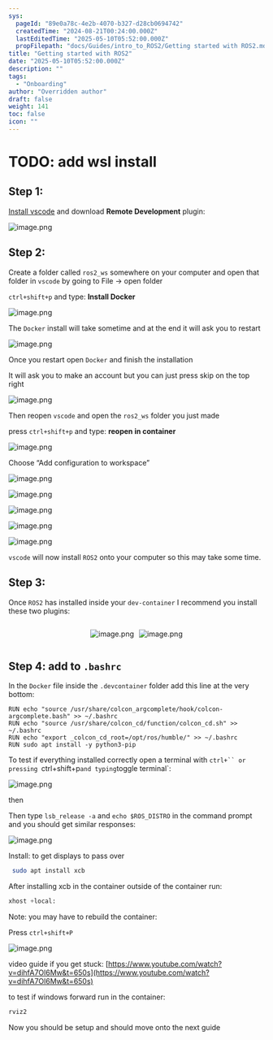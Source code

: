 ```yaml
---
sys:
  pageId: "89e0a78c-4e2b-4070-b327-d28cb0694742"
  createdTime: "2024-08-21T00:24:00.000Z"
  lastEditedTime: "2025-05-10T05:52:00.000Z"
  propFilepath: "docs/Guides/intro_to_ROS2/Getting started with ROS2.md"
title: "Getting started with ROS2"
date: "2025-05-10T05:52:00.000Z"
description: ""
tags:
  - "Onboarding"
author: "Overridden author"
draft: false
weight: 141
toc: false
icon: ""
---
```


# TODO: add wsl install

## Step 1:

[Install vscode](https://code.visualstudio.com/download) and download **Remote Development** plugin:

![image.png](https://prod-files-secure.s3.us-west-2.amazonaws.com/d518164a-d88e-44d1-a4ee-3adb3bd8bce0/efb52993-1881-4a40-b95e-6f020334f022/image.png?X-Amz-Algorithm=AWS4-HMAC-SHA256&X-Amz-Content-Sha256=UNSIGNED-PAYLOAD&X-Amz-Credential=ASIAZI2LB4666UHR4PQG%2F20250716%2Fus-west-2%2Fs3%2Faws4_request&X-Amz-Date=20250716T121805Z&X-Amz-Expires=3600&X-Amz-Security-Token=IQoJb3JpZ2luX2VjEEMaCXVzLXdlc3QtMiJHMEUCIBxGu3bvYxfNJb4ybMoPpEdXc%2BXXMGF%2FRG9ck1f9L223AiEAk9aiyeVWMI%2BOwhSIcbsW%2FFpo76jzCV4yObx0QgDZTnEq%2FwMIXBAAGgw2Mzc0MjMxODM4MDUiDDBb0EbdHxRGeQ6VzCrcA7aS8%2FiX2xOY%2BQ2SCBE76vPws6bfRE1FpUK5cAUNaYcPvcj7l7fGd5g81PWLCmQSYglj0LBNGChYkVIgycy%2BVfE4CDj7xtW%2BuXQHo1ZtNe96dGYdtkY4lgmYlkqCH6ArhJYMetDAF7q9IaOOXGrxAD6cEpS0csbyGByFzvOur14Z9K7uw4M10bxiNXM1933%2B8HFwJxcAymKnhsaEUu9RIAP8JabiBL8H%2FdxTn4Rn%2FmjnXaR8k0Fv7PaM7ryoMujt%2Fe6VIrdGICwnZRiEXM4gjBPhUmcp2fY5FG218Sv4QwwBY2FY9y7VBm6xKIxf%2FZqO%2BcAZRy2PORiLnClsV1R3j2Nz3svk33pl40N97IUPNLq4moXJqkImudQR4xIIzLlwJwyyhFTklvGsIz1%2B8SmOyGWWhx%2BFa%2F0JfqAl4ySuDOyxRhw2Fs%2BrEJbABoaeF3kf61kXGarxWqFAzp9JJCwqP5k%2BBzCxYmPLnTMdm6Yp03wp0N2PACQRH47lH5XUVF1R7m0NbA6Mi6cn5B5idCtPUSXvOvbW9KRvzFqw2pv%2F78Y1xv0oMFz%2BCdHzXIb5GfOUBnxHmCxUNwhmNTjx78Fb0vDU5juASCOhBJfjHbWp%2Fs4ntBHP9JGECIZ38e%2FTMM2T3sMGOqUBA%2BnLlEVAK2mLsAo0glR5RRBrHf3M%2Byy%2Fqj8SJiRNxjmE9sAVmtfGu15iXhgy4R1m5CMuc3vKye%2BHUvHsPVtxa6ykxC16Vj3fqKI1PbS81ckAXdvAvYSuYyAj9h2f5L%2Br6CCAXFbOUPTFvjqv07W2NIm2SX68wnz5L8fp%2FlPyGpNrp6ojgLvPY6l54QH5Yy5T73iPACWURotaRWqess3rLtGcN562&X-Amz-Signature=51b624e59f3dfa120418eeb3d2e7ea06fd4599fb095b15c82f9ff61fbc5c9ba0&X-Amz-SignedHeaders=host&x-amz-checksum-mode=ENABLED&x-id=GetObject)

## Step 2:

Create a folder called `ros2_ws` somewhere on your computer and open that folder in `vscode` by going to File → open folder 

`ctrl+shift+p` and type: **Install Docker**

![image.png](https://prod-files-secure.s3.us-west-2.amazonaws.com/d518164a-d88e-44d1-a4ee-3adb3bd8bce0/2269dc0e-1cd5-47ff-bceb-c04ad9b2eab0/image.png?X-Amz-Algorithm=AWS4-HMAC-SHA256&X-Amz-Content-Sha256=UNSIGNED-PAYLOAD&X-Amz-Credential=ASIAZI2LB4666UHR4PQG%2F20250716%2Fus-west-2%2Fs3%2Faws4_request&X-Amz-Date=20250716T121805Z&X-Amz-Expires=3600&X-Amz-Security-Token=IQoJb3JpZ2luX2VjEEMaCXVzLXdlc3QtMiJHMEUCIBxGu3bvYxfNJb4ybMoPpEdXc%2BXXMGF%2FRG9ck1f9L223AiEAk9aiyeVWMI%2BOwhSIcbsW%2FFpo76jzCV4yObx0QgDZTnEq%2FwMIXBAAGgw2Mzc0MjMxODM4MDUiDDBb0EbdHxRGeQ6VzCrcA7aS8%2FiX2xOY%2BQ2SCBE76vPws6bfRE1FpUK5cAUNaYcPvcj7l7fGd5g81PWLCmQSYglj0LBNGChYkVIgycy%2BVfE4CDj7xtW%2BuXQHo1ZtNe96dGYdtkY4lgmYlkqCH6ArhJYMetDAF7q9IaOOXGrxAD6cEpS0csbyGByFzvOur14Z9K7uw4M10bxiNXM1933%2B8HFwJxcAymKnhsaEUu9RIAP8JabiBL8H%2FdxTn4Rn%2FmjnXaR8k0Fv7PaM7ryoMujt%2Fe6VIrdGICwnZRiEXM4gjBPhUmcp2fY5FG218Sv4QwwBY2FY9y7VBm6xKIxf%2FZqO%2BcAZRy2PORiLnClsV1R3j2Nz3svk33pl40N97IUPNLq4moXJqkImudQR4xIIzLlwJwyyhFTklvGsIz1%2B8SmOyGWWhx%2BFa%2F0JfqAl4ySuDOyxRhw2Fs%2BrEJbABoaeF3kf61kXGarxWqFAzp9JJCwqP5k%2BBzCxYmPLnTMdm6Yp03wp0N2PACQRH47lH5XUVF1R7m0NbA6Mi6cn5B5idCtPUSXvOvbW9KRvzFqw2pv%2F78Y1xv0oMFz%2BCdHzXIb5GfOUBnxHmCxUNwhmNTjx78Fb0vDU5juASCOhBJfjHbWp%2Fs4ntBHP9JGECIZ38e%2FTMM2T3sMGOqUBA%2BnLlEVAK2mLsAo0glR5RRBrHf3M%2Byy%2Fqj8SJiRNxjmE9sAVmtfGu15iXhgy4R1m5CMuc3vKye%2BHUvHsPVtxa6ykxC16Vj3fqKI1PbS81ckAXdvAvYSuYyAj9h2f5L%2Br6CCAXFbOUPTFvjqv07W2NIm2SX68wnz5L8fp%2FlPyGpNrp6ojgLvPY6l54QH5Yy5T73iPACWURotaRWqess3rLtGcN562&X-Amz-Signature=974ad2ecdb079fedc5874bc971bcec8d3c12da2ff57a99336fe6f7a39774d359&X-Amz-SignedHeaders=host&x-amz-checksum-mode=ENABLED&x-id=GetObject)

The `Docker` install will take sometime and at the end it will ask you to restart

![image.png](https://prod-files-secure.s3.us-west-2.amazonaws.com/d518164a-d88e-44d1-a4ee-3adb3bd8bce0/ed233f78-be33-4b1f-b89c-9c346c0e961e/image.png?X-Amz-Algorithm=AWS4-HMAC-SHA256&X-Amz-Content-Sha256=UNSIGNED-PAYLOAD&X-Amz-Credential=ASIAZI2LB4666UHR4PQG%2F20250716%2Fus-west-2%2Fs3%2Faws4_request&X-Amz-Date=20250716T121805Z&X-Amz-Expires=3600&X-Amz-Security-Token=IQoJb3JpZ2luX2VjEEMaCXVzLXdlc3QtMiJHMEUCIBxGu3bvYxfNJb4ybMoPpEdXc%2BXXMGF%2FRG9ck1f9L223AiEAk9aiyeVWMI%2BOwhSIcbsW%2FFpo76jzCV4yObx0QgDZTnEq%2FwMIXBAAGgw2Mzc0MjMxODM4MDUiDDBb0EbdHxRGeQ6VzCrcA7aS8%2FiX2xOY%2BQ2SCBE76vPws6bfRE1FpUK5cAUNaYcPvcj7l7fGd5g81PWLCmQSYglj0LBNGChYkVIgycy%2BVfE4CDj7xtW%2BuXQHo1ZtNe96dGYdtkY4lgmYlkqCH6ArhJYMetDAF7q9IaOOXGrxAD6cEpS0csbyGByFzvOur14Z9K7uw4M10bxiNXM1933%2B8HFwJxcAymKnhsaEUu9RIAP8JabiBL8H%2FdxTn4Rn%2FmjnXaR8k0Fv7PaM7ryoMujt%2Fe6VIrdGICwnZRiEXM4gjBPhUmcp2fY5FG218Sv4QwwBY2FY9y7VBm6xKIxf%2FZqO%2BcAZRy2PORiLnClsV1R3j2Nz3svk33pl40N97IUPNLq4moXJqkImudQR4xIIzLlwJwyyhFTklvGsIz1%2B8SmOyGWWhx%2BFa%2F0JfqAl4ySuDOyxRhw2Fs%2BrEJbABoaeF3kf61kXGarxWqFAzp9JJCwqP5k%2BBzCxYmPLnTMdm6Yp03wp0N2PACQRH47lH5XUVF1R7m0NbA6Mi6cn5B5idCtPUSXvOvbW9KRvzFqw2pv%2F78Y1xv0oMFz%2BCdHzXIb5GfOUBnxHmCxUNwhmNTjx78Fb0vDU5juASCOhBJfjHbWp%2Fs4ntBHP9JGECIZ38e%2FTMM2T3sMGOqUBA%2BnLlEVAK2mLsAo0glR5RRBrHf3M%2Byy%2Fqj8SJiRNxjmE9sAVmtfGu15iXhgy4R1m5CMuc3vKye%2BHUvHsPVtxa6ykxC16Vj3fqKI1PbS81ckAXdvAvYSuYyAj9h2f5L%2Br6CCAXFbOUPTFvjqv07W2NIm2SX68wnz5L8fp%2FlPyGpNrp6ojgLvPY6l54QH5Yy5T73iPACWURotaRWqess3rLtGcN562&X-Amz-Signature=89fb5086abe29c085402e4332163841d7d511160b5ba41dca8bc01957cb5c521&X-Amz-SignedHeaders=host&x-amz-checksum-mode=ENABLED&x-id=GetObject)

Once you restart open `Docker` and finish the installation

It will ask you to make an account but you can just press skip on the top right

![image.png](https://prod-files-secure.s3.us-west-2.amazonaws.com/d518164a-d88e-44d1-a4ee-3adb3bd8bce0/21010ad9-1659-4fd9-9f59-9932a09b2a3d/image.png?X-Amz-Algorithm=AWS4-HMAC-SHA256&X-Amz-Content-Sha256=UNSIGNED-PAYLOAD&X-Amz-Credential=ASIAZI2LB4666UHR4PQG%2F20250716%2Fus-west-2%2Fs3%2Faws4_request&X-Amz-Date=20250716T121805Z&X-Amz-Expires=3600&X-Amz-Security-Token=IQoJb3JpZ2luX2VjEEMaCXVzLXdlc3QtMiJHMEUCIBxGu3bvYxfNJb4ybMoPpEdXc%2BXXMGF%2FRG9ck1f9L223AiEAk9aiyeVWMI%2BOwhSIcbsW%2FFpo76jzCV4yObx0QgDZTnEq%2FwMIXBAAGgw2Mzc0MjMxODM4MDUiDDBb0EbdHxRGeQ6VzCrcA7aS8%2FiX2xOY%2BQ2SCBE76vPws6bfRE1FpUK5cAUNaYcPvcj7l7fGd5g81PWLCmQSYglj0LBNGChYkVIgycy%2BVfE4CDj7xtW%2BuXQHo1ZtNe96dGYdtkY4lgmYlkqCH6ArhJYMetDAF7q9IaOOXGrxAD6cEpS0csbyGByFzvOur14Z9K7uw4M10bxiNXM1933%2B8HFwJxcAymKnhsaEUu9RIAP8JabiBL8H%2FdxTn4Rn%2FmjnXaR8k0Fv7PaM7ryoMujt%2Fe6VIrdGICwnZRiEXM4gjBPhUmcp2fY5FG218Sv4QwwBY2FY9y7VBm6xKIxf%2FZqO%2BcAZRy2PORiLnClsV1R3j2Nz3svk33pl40N97IUPNLq4moXJqkImudQR4xIIzLlwJwyyhFTklvGsIz1%2B8SmOyGWWhx%2BFa%2F0JfqAl4ySuDOyxRhw2Fs%2BrEJbABoaeF3kf61kXGarxWqFAzp9JJCwqP5k%2BBzCxYmPLnTMdm6Yp03wp0N2PACQRH47lH5XUVF1R7m0NbA6Mi6cn5B5idCtPUSXvOvbW9KRvzFqw2pv%2F78Y1xv0oMFz%2BCdHzXIb5GfOUBnxHmCxUNwhmNTjx78Fb0vDU5juASCOhBJfjHbWp%2Fs4ntBHP9JGECIZ38e%2FTMM2T3sMGOqUBA%2BnLlEVAK2mLsAo0glR5RRBrHf3M%2Byy%2Fqj8SJiRNxjmE9sAVmtfGu15iXhgy4R1m5CMuc3vKye%2BHUvHsPVtxa6ykxC16Vj3fqKI1PbS81ckAXdvAvYSuYyAj9h2f5L%2Br6CCAXFbOUPTFvjqv07W2NIm2SX68wnz5L8fp%2FlPyGpNrp6ojgLvPY6l54QH5Yy5T73iPACWURotaRWqess3rLtGcN562&X-Amz-Signature=06cc6639393217eca3a220d023fe05a00af64a2f8aac5c16abc0a7085483d7c2&X-Amz-SignedHeaders=host&x-amz-checksum-mode=ENABLED&x-id=GetObject)

Then reopen `vscode` and open the `ros2_ws` folder you just made

press `ctrl+shift+p` and type: **reopen in container**

![image.png](https://prod-files-secure.s3.us-west-2.amazonaws.com/d518164a-d88e-44d1-a4ee-3adb3bd8bce0/4e93b8c2-41ad-488c-8095-c74205196118/image.png?X-Amz-Algorithm=AWS4-HMAC-SHA256&X-Amz-Content-Sha256=UNSIGNED-PAYLOAD&X-Amz-Credential=ASIAZI2LB4666UHR4PQG%2F20250716%2Fus-west-2%2Fs3%2Faws4_request&X-Amz-Date=20250716T121805Z&X-Amz-Expires=3600&X-Amz-Security-Token=IQoJb3JpZ2luX2VjEEMaCXVzLXdlc3QtMiJHMEUCIBxGu3bvYxfNJb4ybMoPpEdXc%2BXXMGF%2FRG9ck1f9L223AiEAk9aiyeVWMI%2BOwhSIcbsW%2FFpo76jzCV4yObx0QgDZTnEq%2FwMIXBAAGgw2Mzc0MjMxODM4MDUiDDBb0EbdHxRGeQ6VzCrcA7aS8%2FiX2xOY%2BQ2SCBE76vPws6bfRE1FpUK5cAUNaYcPvcj7l7fGd5g81PWLCmQSYglj0LBNGChYkVIgycy%2BVfE4CDj7xtW%2BuXQHo1ZtNe96dGYdtkY4lgmYlkqCH6ArhJYMetDAF7q9IaOOXGrxAD6cEpS0csbyGByFzvOur14Z9K7uw4M10bxiNXM1933%2B8HFwJxcAymKnhsaEUu9RIAP8JabiBL8H%2FdxTn4Rn%2FmjnXaR8k0Fv7PaM7ryoMujt%2Fe6VIrdGICwnZRiEXM4gjBPhUmcp2fY5FG218Sv4QwwBY2FY9y7VBm6xKIxf%2FZqO%2BcAZRy2PORiLnClsV1R3j2Nz3svk33pl40N97IUPNLq4moXJqkImudQR4xIIzLlwJwyyhFTklvGsIz1%2B8SmOyGWWhx%2BFa%2F0JfqAl4ySuDOyxRhw2Fs%2BrEJbABoaeF3kf61kXGarxWqFAzp9JJCwqP5k%2BBzCxYmPLnTMdm6Yp03wp0N2PACQRH47lH5XUVF1R7m0NbA6Mi6cn5B5idCtPUSXvOvbW9KRvzFqw2pv%2F78Y1xv0oMFz%2BCdHzXIb5GfOUBnxHmCxUNwhmNTjx78Fb0vDU5juASCOhBJfjHbWp%2Fs4ntBHP9JGECIZ38e%2FTMM2T3sMGOqUBA%2BnLlEVAK2mLsAo0glR5RRBrHf3M%2Byy%2Fqj8SJiRNxjmE9sAVmtfGu15iXhgy4R1m5CMuc3vKye%2BHUvHsPVtxa6ykxC16Vj3fqKI1PbS81ckAXdvAvYSuYyAj9h2f5L%2Br6CCAXFbOUPTFvjqv07W2NIm2SX68wnz5L8fp%2FlPyGpNrp6ojgLvPY6l54QH5Yy5T73iPACWURotaRWqess3rLtGcN562&X-Amz-Signature=abbc45c55574f0a867e473243226ad5aa38a73a00281d6cc2a8884ee7df7f83f&X-Amz-SignedHeaders=host&x-amz-checksum-mode=ENABLED&x-id=GetObject)

Choose “Add configuration to workspace”

![image.png](https://prod-files-secure.s3.us-west-2.amazonaws.com/d518164a-d88e-44d1-a4ee-3adb3bd8bce0/9560b282-5060-4989-ba37-97e7b2c22476/image.png?X-Amz-Algorithm=AWS4-HMAC-SHA256&X-Amz-Content-Sha256=UNSIGNED-PAYLOAD&X-Amz-Credential=ASIAZI2LB4666UHR4PQG%2F20250716%2Fus-west-2%2Fs3%2Faws4_request&X-Amz-Date=20250716T121805Z&X-Amz-Expires=3600&X-Amz-Security-Token=IQoJb3JpZ2luX2VjEEMaCXVzLXdlc3QtMiJHMEUCIBxGu3bvYxfNJb4ybMoPpEdXc%2BXXMGF%2FRG9ck1f9L223AiEAk9aiyeVWMI%2BOwhSIcbsW%2FFpo76jzCV4yObx0QgDZTnEq%2FwMIXBAAGgw2Mzc0MjMxODM4MDUiDDBb0EbdHxRGeQ6VzCrcA7aS8%2FiX2xOY%2BQ2SCBE76vPws6bfRE1FpUK5cAUNaYcPvcj7l7fGd5g81PWLCmQSYglj0LBNGChYkVIgycy%2BVfE4CDj7xtW%2BuXQHo1ZtNe96dGYdtkY4lgmYlkqCH6ArhJYMetDAF7q9IaOOXGrxAD6cEpS0csbyGByFzvOur14Z9K7uw4M10bxiNXM1933%2B8HFwJxcAymKnhsaEUu9RIAP8JabiBL8H%2FdxTn4Rn%2FmjnXaR8k0Fv7PaM7ryoMujt%2Fe6VIrdGICwnZRiEXM4gjBPhUmcp2fY5FG218Sv4QwwBY2FY9y7VBm6xKIxf%2FZqO%2BcAZRy2PORiLnClsV1R3j2Nz3svk33pl40N97IUPNLq4moXJqkImudQR4xIIzLlwJwyyhFTklvGsIz1%2B8SmOyGWWhx%2BFa%2F0JfqAl4ySuDOyxRhw2Fs%2BrEJbABoaeF3kf61kXGarxWqFAzp9JJCwqP5k%2BBzCxYmPLnTMdm6Yp03wp0N2PACQRH47lH5XUVF1R7m0NbA6Mi6cn5B5idCtPUSXvOvbW9KRvzFqw2pv%2F78Y1xv0oMFz%2BCdHzXIb5GfOUBnxHmCxUNwhmNTjx78Fb0vDU5juASCOhBJfjHbWp%2Fs4ntBHP9JGECIZ38e%2FTMM2T3sMGOqUBA%2BnLlEVAK2mLsAo0glR5RRBrHf3M%2Byy%2Fqj8SJiRNxjmE9sAVmtfGu15iXhgy4R1m5CMuc3vKye%2BHUvHsPVtxa6ykxC16Vj3fqKI1PbS81ckAXdvAvYSuYyAj9h2f5L%2Br6CCAXFbOUPTFvjqv07W2NIm2SX68wnz5L8fp%2FlPyGpNrp6ojgLvPY6l54QH5Yy5T73iPACWURotaRWqess3rLtGcN562&X-Amz-Signature=ca9de9a2dc61f41692024e623910e63bb8e1ec53466d2126b8a016b3319252a2&X-Amz-SignedHeaders=host&x-amz-checksum-mode=ENABLED&x-id=GetObject)

![image.png](https://prod-files-secure.s3.us-west-2.amazonaws.com/d518164a-d88e-44d1-a4ee-3adb3bd8bce0/2ee63f81-886b-48e8-a553-dc6e5eac99e4/image.png?X-Amz-Algorithm=AWS4-HMAC-SHA256&X-Amz-Content-Sha256=UNSIGNED-PAYLOAD&X-Amz-Credential=ASIAZI2LB4666UHR4PQG%2F20250716%2Fus-west-2%2Fs3%2Faws4_request&X-Amz-Date=20250716T121805Z&X-Amz-Expires=3600&X-Amz-Security-Token=IQoJb3JpZ2luX2VjEEMaCXVzLXdlc3QtMiJHMEUCIBxGu3bvYxfNJb4ybMoPpEdXc%2BXXMGF%2FRG9ck1f9L223AiEAk9aiyeVWMI%2BOwhSIcbsW%2FFpo76jzCV4yObx0QgDZTnEq%2FwMIXBAAGgw2Mzc0MjMxODM4MDUiDDBb0EbdHxRGeQ6VzCrcA7aS8%2FiX2xOY%2BQ2SCBE76vPws6bfRE1FpUK5cAUNaYcPvcj7l7fGd5g81PWLCmQSYglj0LBNGChYkVIgycy%2BVfE4CDj7xtW%2BuXQHo1ZtNe96dGYdtkY4lgmYlkqCH6ArhJYMetDAF7q9IaOOXGrxAD6cEpS0csbyGByFzvOur14Z9K7uw4M10bxiNXM1933%2B8HFwJxcAymKnhsaEUu9RIAP8JabiBL8H%2FdxTn4Rn%2FmjnXaR8k0Fv7PaM7ryoMujt%2Fe6VIrdGICwnZRiEXM4gjBPhUmcp2fY5FG218Sv4QwwBY2FY9y7VBm6xKIxf%2FZqO%2BcAZRy2PORiLnClsV1R3j2Nz3svk33pl40N97IUPNLq4moXJqkImudQR4xIIzLlwJwyyhFTklvGsIz1%2B8SmOyGWWhx%2BFa%2F0JfqAl4ySuDOyxRhw2Fs%2BrEJbABoaeF3kf61kXGarxWqFAzp9JJCwqP5k%2BBzCxYmPLnTMdm6Yp03wp0N2PACQRH47lH5XUVF1R7m0NbA6Mi6cn5B5idCtPUSXvOvbW9KRvzFqw2pv%2F78Y1xv0oMFz%2BCdHzXIb5GfOUBnxHmCxUNwhmNTjx78Fb0vDU5juASCOhBJfjHbWp%2Fs4ntBHP9JGECIZ38e%2FTMM2T3sMGOqUBA%2BnLlEVAK2mLsAo0glR5RRBrHf3M%2Byy%2Fqj8SJiRNxjmE9sAVmtfGu15iXhgy4R1m5CMuc3vKye%2BHUvHsPVtxa6ykxC16Vj3fqKI1PbS81ckAXdvAvYSuYyAj9h2f5L%2Br6CCAXFbOUPTFvjqv07W2NIm2SX68wnz5L8fp%2FlPyGpNrp6ojgLvPY6l54QH5Yy5T73iPACWURotaRWqess3rLtGcN562&X-Amz-Signature=b1fbb09a438e3c0c341a92de21a5d63be47c3d018f9c3916bfdba4a970f4c9ed&X-Amz-SignedHeaders=host&x-amz-checksum-mode=ENABLED&x-id=GetObject)

![image.png](https://prod-files-secure.s3.us-west-2.amazonaws.com/d518164a-d88e-44d1-a4ee-3adb3bd8bce0/ae1580b2-b048-407e-aed9-b584224a7a04/image.png?X-Amz-Algorithm=AWS4-HMAC-SHA256&X-Amz-Content-Sha256=UNSIGNED-PAYLOAD&X-Amz-Credential=ASIAZI2LB4666UHR4PQG%2F20250716%2Fus-west-2%2Fs3%2Faws4_request&X-Amz-Date=20250716T121805Z&X-Amz-Expires=3600&X-Amz-Security-Token=IQoJb3JpZ2luX2VjEEMaCXVzLXdlc3QtMiJHMEUCIBxGu3bvYxfNJb4ybMoPpEdXc%2BXXMGF%2FRG9ck1f9L223AiEAk9aiyeVWMI%2BOwhSIcbsW%2FFpo76jzCV4yObx0QgDZTnEq%2FwMIXBAAGgw2Mzc0MjMxODM4MDUiDDBb0EbdHxRGeQ6VzCrcA7aS8%2FiX2xOY%2BQ2SCBE76vPws6bfRE1FpUK5cAUNaYcPvcj7l7fGd5g81PWLCmQSYglj0LBNGChYkVIgycy%2BVfE4CDj7xtW%2BuXQHo1ZtNe96dGYdtkY4lgmYlkqCH6ArhJYMetDAF7q9IaOOXGrxAD6cEpS0csbyGByFzvOur14Z9K7uw4M10bxiNXM1933%2B8HFwJxcAymKnhsaEUu9RIAP8JabiBL8H%2FdxTn4Rn%2FmjnXaR8k0Fv7PaM7ryoMujt%2Fe6VIrdGICwnZRiEXM4gjBPhUmcp2fY5FG218Sv4QwwBY2FY9y7VBm6xKIxf%2FZqO%2BcAZRy2PORiLnClsV1R3j2Nz3svk33pl40N97IUPNLq4moXJqkImudQR4xIIzLlwJwyyhFTklvGsIz1%2B8SmOyGWWhx%2BFa%2F0JfqAl4ySuDOyxRhw2Fs%2BrEJbABoaeF3kf61kXGarxWqFAzp9JJCwqP5k%2BBzCxYmPLnTMdm6Yp03wp0N2PACQRH47lH5XUVF1R7m0NbA6Mi6cn5B5idCtPUSXvOvbW9KRvzFqw2pv%2F78Y1xv0oMFz%2BCdHzXIb5GfOUBnxHmCxUNwhmNTjx78Fb0vDU5juASCOhBJfjHbWp%2Fs4ntBHP9JGECIZ38e%2FTMM2T3sMGOqUBA%2BnLlEVAK2mLsAo0glR5RRBrHf3M%2Byy%2Fqj8SJiRNxjmE9sAVmtfGu15iXhgy4R1m5CMuc3vKye%2BHUvHsPVtxa6ykxC16Vj3fqKI1PbS81ckAXdvAvYSuYyAj9h2f5L%2Br6CCAXFbOUPTFvjqv07W2NIm2SX68wnz5L8fp%2FlPyGpNrp6ojgLvPY6l54QH5Yy5T73iPACWURotaRWqess3rLtGcN562&X-Amz-Signature=633c773808c01cb51cd0c6934d5d53cd05056ad9b0fe1b40ddcd8df2327d8631&X-Amz-SignedHeaders=host&x-amz-checksum-mode=ENABLED&x-id=GetObject)

![image.png](https://prod-files-secure.s3.us-west-2.amazonaws.com/d518164a-d88e-44d1-a4ee-3adb3bd8bce0/53255b28-f75e-430f-b9e3-c0ac8577e42b/image.png?X-Amz-Algorithm=AWS4-HMAC-SHA256&X-Amz-Content-Sha256=UNSIGNED-PAYLOAD&X-Amz-Credential=ASIAZI2LB4666UHR4PQG%2F20250716%2Fus-west-2%2Fs3%2Faws4_request&X-Amz-Date=20250716T121804Z&X-Amz-Expires=3600&X-Amz-Security-Token=IQoJb3JpZ2luX2VjEEMaCXVzLXdlc3QtMiJHMEUCIBxGu3bvYxfNJb4ybMoPpEdXc%2BXXMGF%2FRG9ck1f9L223AiEAk9aiyeVWMI%2BOwhSIcbsW%2FFpo76jzCV4yObx0QgDZTnEq%2FwMIXBAAGgw2Mzc0MjMxODM4MDUiDDBb0EbdHxRGeQ6VzCrcA7aS8%2FiX2xOY%2BQ2SCBE76vPws6bfRE1FpUK5cAUNaYcPvcj7l7fGd5g81PWLCmQSYglj0LBNGChYkVIgycy%2BVfE4CDj7xtW%2BuXQHo1ZtNe96dGYdtkY4lgmYlkqCH6ArhJYMetDAF7q9IaOOXGrxAD6cEpS0csbyGByFzvOur14Z9K7uw4M10bxiNXM1933%2B8HFwJxcAymKnhsaEUu9RIAP8JabiBL8H%2FdxTn4Rn%2FmjnXaR8k0Fv7PaM7ryoMujt%2Fe6VIrdGICwnZRiEXM4gjBPhUmcp2fY5FG218Sv4QwwBY2FY9y7VBm6xKIxf%2FZqO%2BcAZRy2PORiLnClsV1R3j2Nz3svk33pl40N97IUPNLq4moXJqkImudQR4xIIzLlwJwyyhFTklvGsIz1%2B8SmOyGWWhx%2BFa%2F0JfqAl4ySuDOyxRhw2Fs%2BrEJbABoaeF3kf61kXGarxWqFAzp9JJCwqP5k%2BBzCxYmPLnTMdm6Yp03wp0N2PACQRH47lH5XUVF1R7m0NbA6Mi6cn5B5idCtPUSXvOvbW9KRvzFqw2pv%2F78Y1xv0oMFz%2BCdHzXIb5GfOUBnxHmCxUNwhmNTjx78Fb0vDU5juASCOhBJfjHbWp%2Fs4ntBHP9JGECIZ38e%2FTMM2T3sMGOqUBA%2BnLlEVAK2mLsAo0glR5RRBrHf3M%2Byy%2Fqj8SJiRNxjmE9sAVmtfGu15iXhgy4R1m5CMuc3vKye%2BHUvHsPVtxa6ykxC16Vj3fqKI1PbS81ckAXdvAvYSuYyAj9h2f5L%2Br6CCAXFbOUPTFvjqv07W2NIm2SX68wnz5L8fp%2FlPyGpNrp6ojgLvPY6l54QH5Yy5T73iPACWURotaRWqess3rLtGcN562&X-Amz-Signature=ab69b7170731ff8f1e39d3e0979977df019c9cc2d320dcbd940488c68cfd6966&X-Amz-SignedHeaders=host&x-amz-checksum-mode=ENABLED&x-id=GetObject)

![image.png](https://prod-files-secure.s3.us-west-2.amazonaws.com/d518164a-d88e-44d1-a4ee-3adb3bd8bce0/7c562767-5af9-4ffb-97d1-327bcdf4ee00/image.png?X-Amz-Algorithm=AWS4-HMAC-SHA256&X-Amz-Content-Sha256=UNSIGNED-PAYLOAD&X-Amz-Credential=ASIAZI2LB4666UHR4PQG%2F20250716%2Fus-west-2%2Fs3%2Faws4_request&X-Amz-Date=20250716T121804Z&X-Amz-Expires=3600&X-Amz-Security-Token=IQoJb3JpZ2luX2VjEEMaCXVzLXdlc3QtMiJHMEUCIBxGu3bvYxfNJb4ybMoPpEdXc%2BXXMGF%2FRG9ck1f9L223AiEAk9aiyeVWMI%2BOwhSIcbsW%2FFpo76jzCV4yObx0QgDZTnEq%2FwMIXBAAGgw2Mzc0MjMxODM4MDUiDDBb0EbdHxRGeQ6VzCrcA7aS8%2FiX2xOY%2BQ2SCBE76vPws6bfRE1FpUK5cAUNaYcPvcj7l7fGd5g81PWLCmQSYglj0LBNGChYkVIgycy%2BVfE4CDj7xtW%2BuXQHo1ZtNe96dGYdtkY4lgmYlkqCH6ArhJYMetDAF7q9IaOOXGrxAD6cEpS0csbyGByFzvOur14Z9K7uw4M10bxiNXM1933%2B8HFwJxcAymKnhsaEUu9RIAP8JabiBL8H%2FdxTn4Rn%2FmjnXaR8k0Fv7PaM7ryoMujt%2Fe6VIrdGICwnZRiEXM4gjBPhUmcp2fY5FG218Sv4QwwBY2FY9y7VBm6xKIxf%2FZqO%2BcAZRy2PORiLnClsV1R3j2Nz3svk33pl40N97IUPNLq4moXJqkImudQR4xIIzLlwJwyyhFTklvGsIz1%2B8SmOyGWWhx%2BFa%2F0JfqAl4ySuDOyxRhw2Fs%2BrEJbABoaeF3kf61kXGarxWqFAzp9JJCwqP5k%2BBzCxYmPLnTMdm6Yp03wp0N2PACQRH47lH5XUVF1R7m0NbA6Mi6cn5B5idCtPUSXvOvbW9KRvzFqw2pv%2F78Y1xv0oMFz%2BCdHzXIb5GfOUBnxHmCxUNwhmNTjx78Fb0vDU5juASCOhBJfjHbWp%2Fs4ntBHP9JGECIZ38e%2FTMM2T3sMGOqUBA%2BnLlEVAK2mLsAo0glR5RRBrHf3M%2Byy%2Fqj8SJiRNxjmE9sAVmtfGu15iXhgy4R1m5CMuc3vKye%2BHUvHsPVtxa6ykxC16Vj3fqKI1PbS81ckAXdvAvYSuYyAj9h2f5L%2Br6CCAXFbOUPTFvjqv07W2NIm2SX68wnz5L8fp%2FlPyGpNrp6ojgLvPY6l54QH5Yy5T73iPACWURotaRWqess3rLtGcN562&X-Amz-Signature=3a7fb2301cf8a205cb9189ad7c54e9f8326238cba1135607f5d35004d9bcebb9&X-Amz-SignedHeaders=host&x-amz-checksum-mode=ENABLED&x-id=GetObject)

`vscode` will now install `ROS2` onto your computer so this may take some time.

## Step 3:

Once `ROS2` has installed inside your `dev-container` I recommend you install these two plugins:

<div style="display: flex;flex-direction: row; column-gap:10px; max-width: 630px;justify-content: center;">
<div>

![image.png](https://prod-files-secure.s3.us-west-2.amazonaws.com/d518164a-d88e-44d1-a4ee-3adb3bd8bce0/3fc3d550-5a54-4ba1-ba6b-faa01cdb7369/image.png?X-Amz-Algorithm=AWS4-HMAC-SHA256&X-Amz-Content-Sha256=UNSIGNED-PAYLOAD&X-Amz-Credential=ASIAZI2LB466T2WKJOLY%2F20250716%2Fus-west-2%2Fs3%2Faws4_request&X-Amz-Date=20250716T121812Z&X-Amz-Expires=3600&X-Amz-Security-Token=IQoJb3JpZ2luX2VjEEMaCXVzLXdlc3QtMiJHMEUCIQD6jIjKRPrASISusJ6G5TEnCHAFl1OFZAO0xm9EkSEUSQIgN5tDscnX9aBIgcwCCZ990538bxZwEZW%2FEbd4eqpB3jsq%2FwMIXBAAGgw2Mzc0MjMxODM4MDUiDA0o%2BTY%2BpjHcBbzx%2ByrcA3pEy79DyrcJnAPpMy3iotCtXMq2vwoD%2BfYDLUhv4tzf6P1SXZ9OBsdpiAcjT%2FTABPvPvJ9EmvZ0Yv5TQy%2Fx6qizxRsX1nBypnqALmBGFx968p4ntfdgK1JTzcRxiWapUzXk%2BhU%2FPtOIvLNzUEyWvvEmkONn%2BQgnohilOmCKWfF5EyGBhuB9t2gdyeYpfQVuTWqEjAdcB4QJ4BjsWnu%2BYDfptuD4KLfhCWNIp%2BlViJT6uUQSWJ9xQjYIDjae77htuFA%2F8PUjcyOQqk3PkJw07BseIe%2FIPndIq8hF1fr92z6JMsOwFwEuTDSmf0WbM7mqqaMQmjoNwZchrR7KzBTh1TKMse3pI%2FS71RhZEsEBbkDS22u59V2KnVLJCHSfhIBg3mwQL1Wn13Mti%2FADjuIqleOPlE2zuvbMw1v0LLVvw8snTKcOOqZiKlQMZDIobOA6Qiy%2ByUiH%2F91jQ2lp616k2gmzUDicl4Buo%2Bf7bNhqDIh12s0RYtk1BvL8KJ8906EXsSxGsOq4weU2GDEt3Z1i%2FD6%2FNs4UlHC2VE8gmCi75ov6hgOEiTe5tvfg113zIWl%2F6ExNPheXIYeRUeSfjKCAkgnAyK941yuDq77ls6jctdylHlG2nAJWo6fGhp55MJ%2BT3sMGOqUBENTUQ2iq%2FWAj1LhGhdV6gKxNTpsgIu9ypZYoguZXFR2SHdXGJOBIdvkY6QYXHkP4IvRLTK3VpBI6KLYqkmoSePxU9qrI0go76EFGnndXIXP2yJy2VmCw7q0J2yPHquU1et6eJQqvznHQaDsromZe9rd2SPOo35jXxOelDsy3lYocHuWiqa3LQ6JleXqb5hrXFKfVKFrCqHkqFn2ZAd6%2F9ZiEacr2&X-Amz-Signature=e109fe850ed6999167ab644b9ec2691c0db035f46b3ebe2846f14d081003327c&X-Amz-SignedHeaders=host&x-amz-checksum-mode=ENABLED&x-id=GetObject)

</div>
<div>

![image.png](https://prod-files-secure.s3.us-west-2.amazonaws.com/d518164a-d88e-44d1-a4ee-3adb3bd8bce0/d994cc66-13c2-4093-a5a3-f84cf4601a82/image.png?X-Amz-Algorithm=AWS4-HMAC-SHA256&X-Amz-Content-Sha256=UNSIGNED-PAYLOAD&X-Amz-Credential=ASIAZI2LB46643C3UAIO%2F20250716%2Fus-west-2%2Fs3%2Faws4_request&X-Amz-Date=20250716T121813Z&X-Amz-Expires=3600&X-Amz-Security-Token=IQoJb3JpZ2luX2VjEEMaCXVzLXdlc3QtMiJHMEUCIDuzLixDFOAfhZdr8WZsjVix5LTtt%2B4bRwSfZrxECHZLAiEAy7IMqZYYS5pJZD7%2B7jlDMjxhSDvZzidB%2BBfZb%2F5g9Ykq%2FwMIXBAAGgw2Mzc0MjMxODM4MDUiDD0A83LnS324rNDoiCrcA1CZrh5ArnIamW8KNvmQggm2pRDniiU%2FJyHA1jmBuZ%2BAnXgsodCgSLYvmkOMEmD9H%2FvuUlNR4gBunvTltOcSVinkH0qp62wL2ZmE17v87SnnCh%2BYgkOneq%2BNDs5uquPmLnZDTgrRWZ%2BMdL8epvWwUAOZZYDtjMYQT%2B2%2Be6cAwOVOQQ5YsBl%2B0aHByMY%2B61t7HwCHvSNIG1%2FNhDLe6xXUSuK%2FbFPLSNojGwFSDttKl82BeN6x3UdAZ%2BxOLLdNdGfVvsNXsMNt3IXAT3LYaYpsNfuGI1eSX5UjrGmXcP7LsGQhmNE9%2BW8%2BITzFxsok88eGKRY4ni82eup6jgiNKg%2B0KLm3VYku6H6PkH161lQXs%2FYK82BjhqcrqgN7PCVH9jXI52hYcS006pq8M9qrx5rjzqHEKi4ViH2cFD11o66qq%2F0gGZaz8idEhV6mx7%2FExSQqIU3HgUyleOntcEHkJESv0kZ6gdxm6ARRw%2BIxfpp%2FtD1MtegnF6rA451QKN2m7ek%2B7o2xGhUII0ZUT%2BYcPHDWtdyy6lAJhEMLmO2aPXVBKy0mudkzeFayCkdJQWSROucXomjvphS29eH9%2Fpg5BrP9v%2BIIV8nn5ffIyqYUDLfJYNdSb8hgdhlO7SdEE1z2MM2T3sMGOqUBhYgcHOKbjWu2ss%2Bxm%2BU%2FTljlpFNOOQd9JGF2s0fqzPRS0T%2BvJkX3VsKgQrxjRGtQnJiSeX7cQujxb4wvONulr%2B2PJIrcJ5g3uDH0hV%2FUbBisNog0k8Gwanq0a7KvFHPm%2B3zuXqEv1LSezRAJiigq9sqUwb8tZNPlOtqxul%2BVtAoJmNwwfnRcHmPEi2rED3CTb0Ubv1YnoNUJCGdlCh9MNPsPtr2g&X-Amz-Signature=5ff21931314414802b2e1c3080547d33ed3ebc3c54cca9a79a4594e6f01d3485&X-Amz-SignedHeaders=host&x-amz-checksum-mode=ENABLED&x-id=GetObject)

</div>
</div>

## Step 4: add to `.bashrc`

In the `Docker` file inside the `.devcontainer` folder add this line at the very bottom: 

```docker
RUN echo "source /usr/share/colcon_argcomplete/hook/colcon-argcomplete.bash" >> ~/.bashrc
RUN echo "source /usr/share/colcon_cd/function/colcon_cd.sh" >> ~/.bashrc
RUN echo "export _colcon_cd_root=/opt/ros/humble/" >> ~/.bashrc
RUN sudo apt install -y python3-pip 
```

To test if everything installed correctly open a terminal with `ctrl+`` or pressing `ctrl+shift+p` and typing `toggle terminal`:

![image.png](https://prod-files-secure.s3.us-west-2.amazonaws.com/d518164a-d88e-44d1-a4ee-3adb3bd8bce0/6a4943d8-b04e-4c02-9a58-775f3384d1a5/image.png?X-Amz-Algorithm=AWS4-HMAC-SHA256&X-Amz-Content-Sha256=UNSIGNED-PAYLOAD&X-Amz-Credential=ASIAZI2LB4666UHR4PQG%2F20250716%2Fus-west-2%2Fs3%2Faws4_request&X-Amz-Date=20250716T121805Z&X-Amz-Expires=3600&X-Amz-Security-Token=IQoJb3JpZ2luX2VjEEMaCXVzLXdlc3QtMiJHMEUCIBxGu3bvYxfNJb4ybMoPpEdXc%2BXXMGF%2FRG9ck1f9L223AiEAk9aiyeVWMI%2BOwhSIcbsW%2FFpo76jzCV4yObx0QgDZTnEq%2FwMIXBAAGgw2Mzc0MjMxODM4MDUiDDBb0EbdHxRGeQ6VzCrcA7aS8%2FiX2xOY%2BQ2SCBE76vPws6bfRE1FpUK5cAUNaYcPvcj7l7fGd5g81PWLCmQSYglj0LBNGChYkVIgycy%2BVfE4CDj7xtW%2BuXQHo1ZtNe96dGYdtkY4lgmYlkqCH6ArhJYMetDAF7q9IaOOXGrxAD6cEpS0csbyGByFzvOur14Z9K7uw4M10bxiNXM1933%2B8HFwJxcAymKnhsaEUu9RIAP8JabiBL8H%2FdxTn4Rn%2FmjnXaR8k0Fv7PaM7ryoMujt%2Fe6VIrdGICwnZRiEXM4gjBPhUmcp2fY5FG218Sv4QwwBY2FY9y7VBm6xKIxf%2FZqO%2BcAZRy2PORiLnClsV1R3j2Nz3svk33pl40N97IUPNLq4moXJqkImudQR4xIIzLlwJwyyhFTklvGsIz1%2B8SmOyGWWhx%2BFa%2F0JfqAl4ySuDOyxRhw2Fs%2BrEJbABoaeF3kf61kXGarxWqFAzp9JJCwqP5k%2BBzCxYmPLnTMdm6Yp03wp0N2PACQRH47lH5XUVF1R7m0NbA6Mi6cn5B5idCtPUSXvOvbW9KRvzFqw2pv%2F78Y1xv0oMFz%2BCdHzXIb5GfOUBnxHmCxUNwhmNTjx78Fb0vDU5juASCOhBJfjHbWp%2Fs4ntBHP9JGECIZ38e%2FTMM2T3sMGOqUBA%2BnLlEVAK2mLsAo0glR5RRBrHf3M%2Byy%2Fqj8SJiRNxjmE9sAVmtfGu15iXhgy4R1m5CMuc3vKye%2BHUvHsPVtxa6ykxC16Vj3fqKI1PbS81ckAXdvAvYSuYyAj9h2f5L%2Br6CCAXFbOUPTFvjqv07W2NIm2SX68wnz5L8fp%2FlPyGpNrp6ojgLvPY6l54QH5Yy5T73iPACWURotaRWqess3rLtGcN562&X-Amz-Signature=ad7098858d6382068b13e47f2f453d13f8e0380f516cb7399cad6ec388582729&X-Amz-SignedHeaders=host&x-amz-checksum-mode=ENABLED&x-id=GetObject)

then 

Then type `lsb_release -a` and `echo $ROS_DISTRO` in the command prompt and you should get similar responses:

![image.png](https://prod-files-secure.s3.us-west-2.amazonaws.com/d518164a-d88e-44d1-a4ee-3adb3bd8bce0/3e635dec-a805-4e85-8b9e-d000e5b71a4e/image.png?X-Amz-Algorithm=AWS4-HMAC-SHA256&X-Amz-Content-Sha256=UNSIGNED-PAYLOAD&X-Amz-Credential=ASIAZI2LB4666UHR4PQG%2F20250716%2Fus-west-2%2Fs3%2Faws4_request&X-Amz-Date=20250716T121805Z&X-Amz-Expires=3600&X-Amz-Security-Token=IQoJb3JpZ2luX2VjEEMaCXVzLXdlc3QtMiJHMEUCIBxGu3bvYxfNJb4ybMoPpEdXc%2BXXMGF%2FRG9ck1f9L223AiEAk9aiyeVWMI%2BOwhSIcbsW%2FFpo76jzCV4yObx0QgDZTnEq%2FwMIXBAAGgw2Mzc0MjMxODM4MDUiDDBb0EbdHxRGeQ6VzCrcA7aS8%2FiX2xOY%2BQ2SCBE76vPws6bfRE1FpUK5cAUNaYcPvcj7l7fGd5g81PWLCmQSYglj0LBNGChYkVIgycy%2BVfE4CDj7xtW%2BuXQHo1ZtNe96dGYdtkY4lgmYlkqCH6ArhJYMetDAF7q9IaOOXGrxAD6cEpS0csbyGByFzvOur14Z9K7uw4M10bxiNXM1933%2B8HFwJxcAymKnhsaEUu9RIAP8JabiBL8H%2FdxTn4Rn%2FmjnXaR8k0Fv7PaM7ryoMujt%2Fe6VIrdGICwnZRiEXM4gjBPhUmcp2fY5FG218Sv4QwwBY2FY9y7VBm6xKIxf%2FZqO%2BcAZRy2PORiLnClsV1R3j2Nz3svk33pl40N97IUPNLq4moXJqkImudQR4xIIzLlwJwyyhFTklvGsIz1%2B8SmOyGWWhx%2BFa%2F0JfqAl4ySuDOyxRhw2Fs%2BrEJbABoaeF3kf61kXGarxWqFAzp9JJCwqP5k%2BBzCxYmPLnTMdm6Yp03wp0N2PACQRH47lH5XUVF1R7m0NbA6Mi6cn5B5idCtPUSXvOvbW9KRvzFqw2pv%2F78Y1xv0oMFz%2BCdHzXIb5GfOUBnxHmCxUNwhmNTjx78Fb0vDU5juASCOhBJfjHbWp%2Fs4ntBHP9JGECIZ38e%2FTMM2T3sMGOqUBA%2BnLlEVAK2mLsAo0glR5RRBrHf3M%2Byy%2Fqj8SJiRNxjmE9sAVmtfGu15iXhgy4R1m5CMuc3vKye%2BHUvHsPVtxa6ykxC16Vj3fqKI1PbS81ckAXdvAvYSuYyAj9h2f5L%2Br6CCAXFbOUPTFvjqv07W2NIm2SX68wnz5L8fp%2FlPyGpNrp6ojgLvPY6l54QH5Yy5T73iPACWURotaRWqess3rLtGcN562&X-Amz-Signature=a753f2dc321c49f48e18c87cb1a3fab678126c786c1c066a34e6460a25cd7a13&X-Amz-SignedHeaders=host&x-amz-checksum-mode=ENABLED&x-id=GetObject)

Install:  to get displays to pass over

```bash
 sudo apt install xcb
```

After installing xcb in the container outside of the container run:

```python
xhost +local:
```

Note: you may have to rebuild the container:

Press `ctrl+shift+P`

![image.png](https://prod-files-secure.s3.us-west-2.amazonaws.com/d518164a-d88e-44d1-a4ee-3adb3bd8bce0/6c2be660-2618-4c38-9c26-53554f7a0b7b/image.png?X-Amz-Algorithm=AWS4-HMAC-SHA256&X-Amz-Content-Sha256=UNSIGNED-PAYLOAD&X-Amz-Credential=ASIAZI2LB4666UHR4PQG%2F20250716%2Fus-west-2%2Fs3%2Faws4_request&X-Amz-Date=20250716T121805Z&X-Amz-Expires=3600&X-Amz-Security-Token=IQoJb3JpZ2luX2VjEEMaCXVzLXdlc3QtMiJHMEUCIBxGu3bvYxfNJb4ybMoPpEdXc%2BXXMGF%2FRG9ck1f9L223AiEAk9aiyeVWMI%2BOwhSIcbsW%2FFpo76jzCV4yObx0QgDZTnEq%2FwMIXBAAGgw2Mzc0MjMxODM4MDUiDDBb0EbdHxRGeQ6VzCrcA7aS8%2FiX2xOY%2BQ2SCBE76vPws6bfRE1FpUK5cAUNaYcPvcj7l7fGd5g81PWLCmQSYglj0LBNGChYkVIgycy%2BVfE4CDj7xtW%2BuXQHo1ZtNe96dGYdtkY4lgmYlkqCH6ArhJYMetDAF7q9IaOOXGrxAD6cEpS0csbyGByFzvOur14Z9K7uw4M10bxiNXM1933%2B8HFwJxcAymKnhsaEUu9RIAP8JabiBL8H%2FdxTn4Rn%2FmjnXaR8k0Fv7PaM7ryoMujt%2Fe6VIrdGICwnZRiEXM4gjBPhUmcp2fY5FG218Sv4QwwBY2FY9y7VBm6xKIxf%2FZqO%2BcAZRy2PORiLnClsV1R3j2Nz3svk33pl40N97IUPNLq4moXJqkImudQR4xIIzLlwJwyyhFTklvGsIz1%2B8SmOyGWWhx%2BFa%2F0JfqAl4ySuDOyxRhw2Fs%2BrEJbABoaeF3kf61kXGarxWqFAzp9JJCwqP5k%2BBzCxYmPLnTMdm6Yp03wp0N2PACQRH47lH5XUVF1R7m0NbA6Mi6cn5B5idCtPUSXvOvbW9KRvzFqw2pv%2F78Y1xv0oMFz%2BCdHzXIb5GfOUBnxHmCxUNwhmNTjx78Fb0vDU5juASCOhBJfjHbWp%2Fs4ntBHP9JGECIZ38e%2FTMM2T3sMGOqUBA%2BnLlEVAK2mLsAo0glR5RRBrHf3M%2Byy%2Fqj8SJiRNxjmE9sAVmtfGu15iXhgy4R1m5CMuc3vKye%2BHUvHsPVtxa6ykxC16Vj3fqKI1PbS81ckAXdvAvYSuYyAj9h2f5L%2Br6CCAXFbOUPTFvjqv07W2NIm2SX68wnz5L8fp%2FlPyGpNrp6ojgLvPY6l54QH5Yy5T73iPACWURotaRWqess3rLtGcN562&X-Amz-Signature=c4eace8c49afb7fa9db6c1215ca17f33fa3b0a04869c74991ab9c256aa92182d&X-Amz-SignedHeaders=host&x-amz-checksum-mode=ENABLED&x-id=GetObject)

video guide if you get stuck: [https://www.youtube.com/watch?v=dihfA7Ol6Mw&t=650s](https://www.youtube.com/watch?v=dihfA7Ol6Mw&t=650s)

to test if windows forward run in the container:

```bash
rviz2
```

Now you should be setup and should move onto the next guide 
